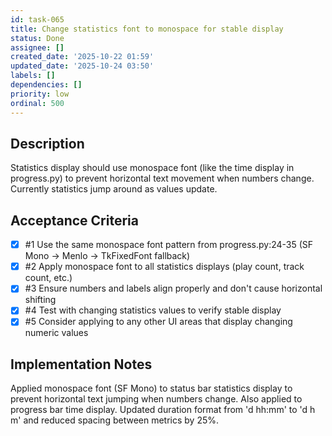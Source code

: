 ```yaml
---
id: task-065
title: Change statistics font to monospace for stable display
status: Done
assignee: []
created_date: '2025-10-22 01:59'
updated_date: '2025-10-24 03:50'
labels: []
dependencies: []
priority: low
ordinal: 500
---
```


## Description

Statistics display should use monospace font (like the time display in progress.py) to prevent horizontal text movement when numbers change. Currently statistics jump around as values update.

## Acceptance Criteria
<!-- AC:BEGIN -->
- [x] #1 Use the same monospace font pattern from progress.py:24-35 (SF Mono → Menlo → TkFixedFont fallback)
- [x] #2 Apply monospace font to all statistics displays (play count, track count, etc.)
- [x] #3 Ensure numbers and labels align properly and don't cause horizontal shifting
- [x] #4 Test with changing statistics values to verify stable display
- [x] #5 Consider applying to any other UI areas that display changing numeric values
<!-- AC:END -->


## Implementation Notes

Applied monospace font (SF Mono) to status bar statistics display to prevent horizontal text jumping when numbers change. Also applied to progress bar time display. Updated duration format from 'd hh:mm' to 'd h m' and reduced spacing between metrics by 25%.
